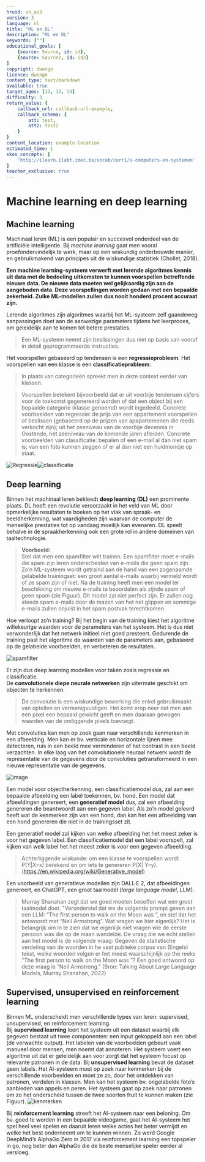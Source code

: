 ```yaml
---
hruid: un_ai3
version: 3
language: nl
title: "ML en DL"
description: "ML en DL"
keywords: [""]
educational_goals: [
    {source: Source, id: id}, 
    {source: Source2, id: id2}
]
copyright: dwengo
licence: dwengo
content_type: text/markdown
available: true
target_ages: [12, 13, 14]
difficulty: 3
return_value: {
    callback_url: callback-url-example,
    callback_schema: {
        att: test,
        att2: test2
    }
}
content_location: example-location
estimated_time: 1
skos_concepts: [
    'http://ilearn.ilabt.imec.be/vocab/curr1/s-computers-en-systemen'
]
teacher_exclusive: true
---
```


# Machine learning en deep learning

## Machine learning
Machinaal leren (ML) is een populair en succesvol onderdeel van de artificiële intelligentie. Bij *machine learning* gaat men vooral proefondervindelijk te werk, maar op een wiskundig onderbouwde manier, en gebruikmakend van principes uit de wiskundige statistiek (Chollet, 2018). 

**Een machine learning-systeem verwerft met lerende algoritmes kennis uit data met de bedoeling uitkomsten te kunnen voorspellen betreffende nieuwe data. De nieuwe data moeten wel gelijkaardig zijn aan de aangeboden data. Deze voorspellingen worden gedaan met een bepaalde zekerheid. Zulke ML-modellen zullen dus nooit honderd procent accuraat zijn.**

<div class="alert alert-box alert-success">
    Lerende algoritmes zijn algoritmes waarbij het ML-systeem zelf gaandeweg aanpassingen doet aan de aanwezige parameters tijdens het leerproces, om geleidelijk aan te komen tot betere prestaties. 
</div>

> Een ML-systeem neemt zijn beslissingen dus niet op basis van vooraf in detail geprogrammeerde instructies. 

Het voorspellen gebaseerd op tendensen is een **regressieprobleem**. Het voorspellen van een klasse is een **classificatieprobleem**. 

> In plaats van categorieën spreekt men in deze context eerder van klassen.

> Voorspellen betekent bijvoorbeeld dat er uit voorbije tendensen cijfers voor de toekomst gegenereerd worden of dat een object bij een bepaalde categorie (klasse genoemd) wordt ingedeeld. 
> Concrete voorbeelden van regressie: 
> de prijs van een appartement voorspellen of beslissen (gebaseerd op de prijzen van apapartemenen die reeds verkocht zijn);
> uit het zeeniveau van de voorbije decennia in Oostende, het zeeniveau van de komende jaren afleiden. 
> Concrete voorbeelden van classificatie: 
> bepalen of een e-mail al dan niet spam is; 
> van een foto kunnen zeggen of er al dan niet een huidmondje op staat.

![Regressie](https://user-images.githubusercontent.com/48352335/218816712-9bd35fc3-2949-466e-bb4f-a94502781212.png)![classificatie](https://user-images.githubusercontent.com/48352335/218816762-3c171896-6129-4379-b6cc-ed4c986cb8cb.png)


## Deep learning
Binnen het machinaal leren bekleedt **deep learning (DL)** een prominente plaats. DL heeft een revolutie veroorzaakt in het veld van ML door opmerkelijke resultaten te boeken op het vlak van spraak- en beeldherkenning, wat vaardigheden zijn waarvan de computer de menselijke prestaties tot op vandaag moeilijk kan evenaren. DL speelt behalve in de spraakherkenning ook een grote rol in andere domeinen van taaltechnologie.

> **Voorbeeld:**<br>
> Stel dat men een spamfilter wilt trainen. Een spamfilter moet e-mails die spam zijn leren onderscheiden van e-mails die geen spam zijn.
> Zo’n ML-systeem wordt getraind aan de hand van een zogenaamde gelabelde trainingset: een groot aantal e-mails waarbij vermeld wordt of ze spam zijn of niet. 
> Na de training heeft men een model ter beschikking om nieuwe e-mails te beoordelen als zijnde spam of geen spam (zie Figuur). Dit model zal niet perfect zijn. Er zullen nog steeds spam e-mails door de mazen van het net glippen en sommige e-mails zullen onjuist in het spam postvak terechtkomen.

Hoe verloopt zo’n training? Bij het begin van de training kiest het algoritme willekeurige waarden voor de parameters van het systeem. Het is dus niet verwonderlijk dat het netwerk initieel niet goed presteert. Gedurende de training past het algoritme de waarden van de parameters aan, gebaseerd op de gelabelde voorbeelden, en verbeteren de resultaten. 

![spamfilter](https://user-images.githubusercontent.com/48352335/218816429-8a97d94c-df23-4236-9b01-c82486ee2ec3.png)

Er zijn dus deep learning modellen voor taken zoals regressie en classificatie.<br>
De **convolutionele diepe neurale netwerken** zijn uitermate geschikt om objecten te herkennen.

> De convolutie is een wiskundige bewerking die enkel gebruikmaakt van optellen en vermenigvuldigen. Het komt erop neer dat men aan een pixel een bepaald gewicht geeft en men daaraan gewogen waarden van de omliggende pixels toevoegt.

Met convoluties kan men op zoek gaan naar verschillende kenmerken in een afbeelding. Men kan er bv. verticale en horizontale lijnen mee detecteren, ruis
in een beeld mee verminderen of het contrast in een beeld verzachten. In elke laag van het convolutionele neuraal netwerk wordt de representatie van de gegevens door de convoluties getransformeerd in een nieuwe representatie van de gegevens.

![image](https://user-images.githubusercontent.com/48352335/218817526-07143a54-056e-494d-9c35-d23894abe2a3.png)

Een model voor objectherkenning, een classificatiemodel dus, zal aan een bepaalde afbeelding een label toekennen, bv. hond. Een model dat afbeeldingen genereert, een **generatief model** dus, zal een afbeelding genereren die beantwoordt aan een gegeven label. Als zo’n model geleerd heeft wat de kenmerken zijn van een hond, dan kan het een afbeelding van een hond genereren die niet in de trainingsset zit.

Een generatief model zal kijken van welke afbeelding het het meest zeker is voor het gegeven label. Een classificatiemodel dat een label voorspelt, zal kijken van welk label het het meest zeker is voor een gegeven afbeelding. 

> Achterliggende wiskunde: om een klasse te voorspellen wordt P(Y|X=x) berekend  en om iets te genereren P(X| Y=y). 
(https://en.wikipedia.org/wiki/Generative_model)

Een voorbeeld van generatieve modellen zijn DALL·E 2, dat afbeeldingen genereert, en ChatGPT, een groot taalmodel (*large language model*, LLM).

> Murray Shanahan zegt dat we goed moeten beseffen wat een groot taalmodel doet. "Veronderstel dat we de volgende prompt geven aan een LLM: “The first person to walk on the Moon was ”,  en stel dat het antwoordt met “Neil Armstrong”. Wat vragen we hier eigenlijk? Het is belangrijk om in te zien dat we eigenlijk niet vragen wie de eerste persoon was die op de maan wandelde. De vraag die we echt stellen aan het model is de volgende vraag:  Gegeven de  statistische verdeling van de woorden in he vast publieke corpus van (Engels) tekst, welke woorden volgen er het meest waarschijnlijk op the reeks “The first person to walk on the Moon was ”? Een goed antwoord op deze vraag is “Neil Armstrong.”  (Bron: Talking About Large Language Models, Murray Shanahan, 2022)

## Supervised, unsupervised en reinforcement learning
Binnen ML onderscheidt men verschillende types van leren: supervised, unsupervised, en reinforcement learning.<br>
Bij **supervised learning** leert het systeem uit een dataset waarbij elk gegeven bestaat uit twee componenten: een input gekoppeld aan een label (de verwachte output). Het labelen van de voorbeelden gebeurt vaak manueel door mensen, men noemt dat annoteren. Het systeem voert een algoritme uit dat er geleidelijk aan voor zorgt dat het systeem focust op relevante patronen in de data. 
Bij **unsupervised learning** bevat de dataset geen labels. Het AI-systeem moet op zoek naar kenmerken bij de verschillende voorbeelden en moet ze zo, door het ontdekken van patronen, verdelen in klassen. Men kan het systeem bv. ongelabelde foto’s aanbieden van appels en peren. Het systeem gaat op zoek naar patronen om zo het onderscheid tussen de twee soorten fruit te kunnen maken (zie Figuur). 
![kenmerken](https://user-images.githubusercontent.com/48352335/218817259-180b1517-c345-403d-9db5-4360373c7ed8.png)

Bij **reinforcement learning** streeft het AI-systeem naar een beloning. Om bv. goed te worden in een bepaalde videogame, gaat het AI-systeem het spel heel veel spelen en daaruit leren welke acties het beter vermijdt en welke het best onderneemt om te kunnen winnen. Zo werd Google DeepMind’s AlphaGo Zero in 2017 via reinforcement learning een topspeler in go, nog beter dan AlphaGo die de beste menselijke speler eerder al versloeg.
